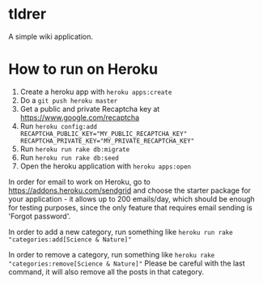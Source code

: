 tldrer
======

A simple wiki application.

How to run on Heroku
====================

1. Create a heroku app with `heroku apps:create`
2. Do a `git push heroku master`
3. Get a public and private Recaptcha key at https://www.google.com/recaptcha
4. Run `heroku config:add RECAPTCHA_PUBLIC_KEY="MY_PUBLIC_RECAPTCHA_KEY" RECAPTCHA_PRIVATE_KEY="MY_PRIVATE_RECAPTCHA_KEY"`
5. Run `heroku run rake db:migrate`
6. Run `heroku run rake db:seed`
7. Open the heroku application with `heroku apps:open`

In order for email to work on Heroku, go to https://addons.heroku.com/sendgrid
and choose the starter package for your application - it allows up to 200 emails/day,
which should be enough for testing purposes, since the only feature that
requires email sending is 'Forgot password'.

In order to add a new category, run something like
`heroku run rake "categories:add[Science & Nature]"`

In order to remove a category, run something like
`heroku rake "categories:remove[Science & Nature]"`
Please be careful with the last command, it will also remove all the posts in that category.
